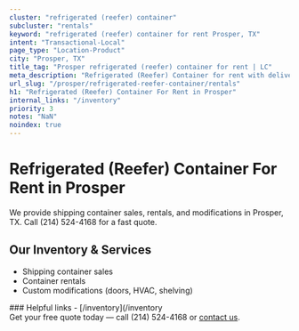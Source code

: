 ```yaml
---
cluster: "refrigerated (reefer) container"
subcluster: "rentals"
keyword: "refrigerated (reefer) container for rent Prosper, TX"
intent: "Transactional-Local"
page_type: "Location-Product"
city: "Prosper, TX"
title_tag: "Prosper refrigerated (reefer) container for rent | LC"
meta_description: "Refrigerated (Reefer) Container for rent with delivery in Prosper, TX. LC Container — local Since 2003. Get pricing today."
url_slug: "/prosper/refrigerated-reefer-container/rentals"
h1: "Refrigerated (Reefer) Container For Rent in Prosper"
internal_links: "/inventory"
priority: 3
notes: "NaN"
noindex: true
---
```


# Refrigerated (Reefer) Container For Rent in Prosper

We provide shipping container sales, rentals, and modifications in Prosper, TX. Call (214) 524-4168 for a fast quote.

## Our Inventory & Services
- Shipping container sales
- Container rentals
- Custom modifications (doors, HVAC, shelving)

<div data-section="internal-links">
### Helpful links
- [/inventory](/inventory
</div>

<div data-section="cta">
Get your free quote today — call (214) 524-4168 or <a href="/contact">contact us</a>.
</div>

<script type="application/ld+json">{"@context":"https://schema.org","@type":"FAQPage","mainEntity":[{"@type":"Question","name":"How much does delivery cost in Prosper, TX?","acceptedAnswer":{"@type":"Answer","text":"Delivery costs vary by distance and container size. Most deliveries in Prosper, TX range from $150-$300. Call (214) 524-4168 for an exact quote based on your specific location."}},{"@type":"Question","name":"Do you offer financing or payment plans?","acceptedAnswer":{"@type":"Answer","text":"We accept major credit cards, checks, and can discuss commercial terms for bulk purchases. Call (214) 524-4168 to discuss options."}},{"@type":"Question","name":"Can you customize containers in Prosper, TX?","acceptedAnswer":{"@type":"Answer","text":"Yes — we perform modifications like doors, HVAC, insulation, and shelving. Request a custom quote at (214) 524-4168 or via our contact form."}}]}</script>
